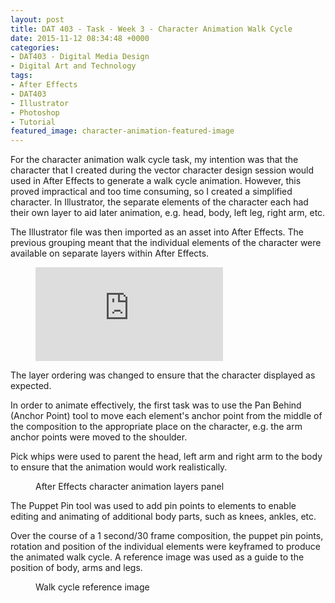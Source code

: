 ```yaml
---
layout: post
title: DAT 403 - Task - Week 3 - Character Animation Walk Cycle
date: 2015-11-12 08:34:48 +0000
categories:
- DAT403 - Digital Media Design
- Digital Art and Technology
tags:
- After Effects
- DAT403
- Illustrator
- Photoshop
- Tutorial
featured_image: character-animation-featured-image
---
```

For the character animation walk cycle task, my intention was that the character that I created during the vector character design session would used in After Effects to generate a walk cycle animation. However, this proved impractical and too time consuming, so I created a simplified character. In Illustrator, the separate elements of the character each had their own layer to aid later animation, e.g. head, body, left leg, right arm, etc.

The Illustrator file was then imported as an asset into After Effects. The previous grouping meant that the individual elements of the character were available on separate layers within After Effects.

<figure>
<div class="embed-container">
<iframe src="https://www.youtube.com/embed/VUR-QMgxl1A" frameborder="0" allow="accelerometer; autoplay; clipboard-write; encrypted-media; gyroscope; picture-in-picture" allowfullscreen></iframe>
</div>
</figure>

The layer ordering was changed to ensure that the character displayed as expected.

In order to animate effectively, the first task was to use the Pan Behind (Anchor Point) tool to move each element's anchor point from the middle of the composition to the appropriate place on the character, e.g. the arm anchor points were moved to the shoulder.

Pick whips were used to parent the head, left arm and right arm to the body to ensure that the animation would work realistically.

<figure><a href="https://res.cloudinary.com/circleseven/image/upload/q_auto,f_auto/after-effects-character-animation-layers"><img src="https://res.cloudinary.com/circleseven/image/upload/c_limit,w_800,h_800,q_auto,f_auto/after-effects-character-animation-layers" srcset="https://res.cloudinary.com/circleseven/image/upload/c_limit,w_400,q_auto,f_auto/after-effects-character-animation-layers 400w, https://res.cloudinary.com/circleseven/image/upload/c_limit,w_800,q_auto,f_auto/after-effects-character-animation-layers 800w, https://res.cloudinary.com/circleseven/image/upload/c_limit,w_1200,q_auto,f_auto/after-effects-character-animation-layers 1200w" sizes="(max-width: 768px) 100vw, 800px" alt="" loading="lazy"></a><figcaption>After Effects character animation layers panel</figcaption></figure>

The Puppet Pin tool was used to add pin points to elements to enable editing and animating of additional body parts, such as knees, ankles, etc.

Over the course of a 1 second/30 frame composition, the puppet pin points, rotation and position of the individual elements were keyframed to produce the animated walk cycle. A reference image was used as a guide to the position of body, arms and legs.

<figure><a href="https://res.cloudinary.com/circleseven/image/upload/q_auto,f_auto/walk-cycle"><img src="https://res.cloudinary.com/circleseven/image/upload/c_limit,w_800,h_800,q_auto,f_auto/walk-cycle" srcset="https://res.cloudinary.com/circleseven/image/upload/c_limit,w_400,q_auto,f_auto/walk-cycle 400w, https://res.cloudinary.com/circleseven/image/upload/c_limit,w_800,q_auto,f_auto/walk-cycle 800w, https://res.cloudinary.com/circleseven/image/upload/c_limit,w_1200,q_auto,f_auto/walk-cycle 1200w" sizes="(max-width: 768px) 100vw, 800px" alt="" loading="lazy"></a><figcaption>Walk cycle reference image</figcaption></figure>
